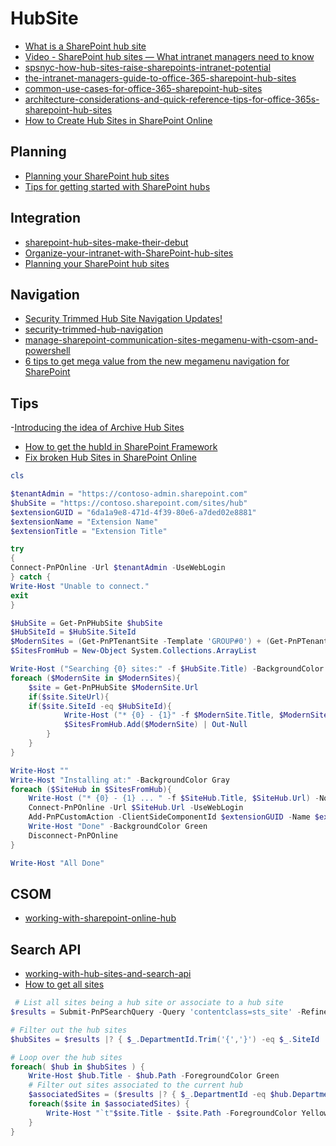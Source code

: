# HubSite

- [What is a SharePoint hub site](http://aftabsharepoint.blogspot.com/2018/12/sharepoint-hub-sites.html)
- [Video - SharePoint hub sites — What intranet managers need to know](https://www.youtube.com/watch?v=_8RCBsrpLg4)
- [spsnyc-how-hub-sites-raise-sharepoints-intranet-potential](https://www.slideshare.net/sharePTkarm/spsnyc-how-hub-sites-raise-sharepoints-intranet-potential-107836497)
- [the-intranet-managers-guide-to-office-365-sharepoint-hub-sites](https://www.habaneroconsulting.com/stories/insights/2018/the-intranet-managers-guide-to-office-365-sharepoint-hub-sites)
- [common-use-cases-for-office-365-sharepoint-hub-sites](https://www.habaneroconsulting.com/stories/insights/2018/common-use-cases-for-office-365-sharepoint-hub-sites)
- [architecture-considerations-and-quick-reference-tips-for-office-365s-sharepoint-hub-sites](https://www.habaneroconsulting.com/stories/insights/2018/architecture-considerations-and-quick-reference-tips-for-office-365s-sharepoint-hub-sites)
- [How to Create Hub Sites in SharePoint Online](https://sharepointmaven.com/how-to-create-hub-sites-in-sharepoint-online/)

## Planning

- [Planning your SharePoint hub sites](https://docs.microsoft.com/en-us/sharepoint/planning-hub-sites)
- [Tips for getting started with SharePoint hubs](https://blog.splibrarian.com/2020/02/12/tips-for-getting-started-with-sharepoint-hubs/)

## Integration

- [sharepoint-hub-sites-make-their-debut](http://ericoverfield.com/sharepoint-hub-sites-make-their-debut/)
- [Organize-your-intranet-with-SharePoint-hub-sites](https://techcommunity.microsoft.com/t5/SharePoint-Blog/Organize-your-intranet-with-SharePoint-hub-sites/ba-p/174081)
- [Planning your SharePoint hub sites](https://support.office.com/en-us/article/planning-your-sharepoint-hub-sites-4e95dcd8-7e79-4732-aa9b-2f351031b4c2?ui=en-US&rs=en-US&ad=US)

## Navigation

- [Security Trimmed Hub Site Navigation Updates!](https://beaucameron.net/2018/04/17/security-trimmed-hub-site-navigation-updates/)
- [security-trimmed-hub-navigation](http://www.aerieconsulting.com/blog/security-trimmed-hub-navigation)
- [manage-sharepoint-communication-sites-megamenu-with-csom-and-powershell](https://mattipaukkonen.com/2018/08/22/manage-sharepoint-communication-sites-megamenu-with-csom-and-powershell)
- [6 tips to get mega value from the new megamenu navigation for SharePoint](https://www.nngroup.com/articles/mega-menus-work-well/)

## Tips

-[Introducing the idea of Archive Hub Sites](https://n8d.at/blog/introducing-the-idea-of-archive-hub-sites/)
- [How to get the hubId in SharePoint Framework](https://www.eliostruyf.com/how-to-get-the-hub-site-id-in-sharepoint-framework/)
- [Fix broken Hub Sites in SharePoint Online](https://areflyen.no/2021/08/24/fix-broken-hub-sites-in-sharepoint-online/)

```Powershell
cls

$tenantAdmin = "https://contoso-admin.sharepoint.com"
$hubSite = "https://contoso.sharepoint.com/sites/hub"
$extensionGUID = "6da1a9e8-471d-4f39-80e6-a7ded02e8881"
$extensionName = "Extension Name"
$extensionTitle = "Extension Title"

try
{
Connect-PnPOnline -Url $tenantAdmin -UseWebLogin
} catch {
Write-Host "Unable to connect."
exit
}

$HubSite = Get-PnPHubSite $hubSite
$HubSiteId = $HubSite.SiteId
$ModernSites = (Get-PnPTenantSite -Template 'GROUP#0') + (Get-PnPTenantSite -Template 'SITEPAGEPUBLISHING#0')
$SitesFromHub = New-Object System.Collections.ArrayList

Write-Host ("Searching {0} sites:" -f $HubSite.Title) -BackgroundColor Gray
foreach ($ModernSite in $ModernSites){
    $site = Get-PnPHubSite $ModernSite.Url
    if($site.SiteUrl){
    if($site.SiteId -eq $HubSiteId){
            Write-Host ("* {0} - {1}" -f $ModernSite.Title, $ModernSite.Url)
            $SitesFromHub.Add($ModernSite) | Out-Null
        }
    }
}

Write-Host ""
Write-Host "Installing at:" -BackgroundColor Gray
foreach ($SiteHub in $SitesFromHub){
    Write-Host ("* {0} - {1} ... " -f $SiteHub.Title, $SiteHub.Url) -NoNewline
    Connect-PnPOnline -Url $SiteHub.Url -UseWebLogin
    Add-PnPCustomAction -ClientSideComponentId $extensionGUID -Name $extensionName -Title $extensionTitle -Location ClientSideExtension.ApplicationCustomizer -Scope site
    Write-Host "Done" -BackgroundColor Green
    Disconnect-PnPOnline
}

Write-Host "All Done"
```

## CSOM

- [working-with-sharepoint-online-hub](https://www.vrdmn.com/2018/03/working-with-sharepoint-online-hub.html)

## Search API

- [working-with-hub-sites-and-search-api](https://www.techmikael.com/2018/04/working-with-hub-sites-and-search-api.html)
- [How to get all sites](https://sharepoint.stackexchange.com/questions/261222/spfx-and-pnp-sp-how-to-get-all-sites?atw=1)

```Powershell
 # List all sites being a hub site or associate to a hub site
$results = Submit-PnPSearchQuery -Query 'contentclass=sts_site' -RefinementFilters 'departmentid:string("{*",linguistics=off)' -TrimDuplicates $false -SelectProperties @("Title","Path","DepartmentId","SiteId") -All -RelevantResults

# Filter out the hub sites
$hubSites = $results |? { $_.DepartmentId.Trim('{','}') -eq $_.SiteId  }

# Loop over the hub sites
foreach( $hub in $hubSites ) {
    Write-Host $hub.Title - $hub.Path -ForegroundColor Green
    # Filter out sites associated to the current hub
    $associatedSites = ($results |? { $_.DepartmentId -eq $hub.DepartmentId -and $_.SiteId -ne $hub.SiteId })
    foreach($site in $associatedSites) {
        Write-Host "`t"$site.Title - $site.Path -ForegroundColor Yellow
    }
}
```
